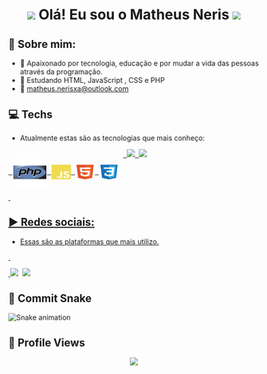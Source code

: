 <h1 align="center">
<img src="https://media.giphy.com/media/hvRJCLFzcasrR4ia7z/giphy.gif" width="28">
Olá! Eu sou o Matheus Neris <img src="https://media.giphy.com/media/12oufCB0MyZ1Go/giphy.gif" width="50">
</h1>

## 📖 Sobre mim:

- 🔭 Apaixonado por tecnologia, educação e por mudar a vida das pessoas através da programação.
- 🌱 Estudando HTML, JavaScript , CSS e PHP
- 📧 matheus.nerisxa@outlook.com

##

## 💻 Techs

- Atualmente estas são as tecnologias que mais conheço:

<div align="center">
  <a href="https://github.com/MatheusNerisXa/MatheusNerisXa">
  <img height="180em" src="https://github-readme-stats.vercel.app/api?username=matheusnerisxavier&show_icons=true&theme=dark&include_all_commits=true&count_private=true"/>
  <img height="180em" src="https://github-readme-stats.vercel.app/api/top-langs/?username=MatheusNerisXa&layout=compact&langs_count=7&theme=dark"/>
</div>

 <div>  
  <img align="center" alt="Rafa-Js" height="55" width="70" src="https://raw.githubusercontent.com/devicons/devicon/1119b9f84c0290e0f0b38982099a2bd027a48bf1/icons/php/php-original.svg">
  <img align="center" alt="Rafa-Js" height="30" width="40" src="https://raw.githubusercontent.com/devicons/devicon/master/icons/javascript/javascript-plain.svg">
  <img align="center" alt="Rafa-HTML" height="30" width="40" src="https://raw.githubusercontent.com/devicons/devicon/master/icons/html5/html5-original.svg">
  <img align="center" alt="Rafa-CSS" height="30" width="40" src="https://raw.githubusercontent.com/devicons/devicon/master/icons/css3/css3-original.svg">
 
</div>

   
##
 
 ## ▶️ Redes sociais:
 
- Essas são as plataformas que mais utilizo.
  
  <div> 
  <a href="https://instagram.com/matheusnerisxavier" target="_blank"><img src="https://img.shields.io/badge/-Instagram-%23E4405F?style=for-the-badge&logo=instagram&logoColor=white" target="_blank"></a>
  <a href="https://www.linkedin.com/in/matheus-neris-3308bb158" target="_blank"><img src="https://img.shields.io/badge/-LinkedIn-%230077B5?style=for-the-badge&logo=linkedin&logoColor=white" target="_blank"></a> 
  </div>
 
##
 
 
## 🐍 Commit Snake
 
  ![Snake animation](https://github.com/matheusnerisxavier/matheusnerisxavier/blob/output/github-contribution-grid-snake.svg)

 
## 👀 Profile Views

  <p align="center">   <img alingn="center" src="https://profile-counter.glitch.me/matheusnerisxavier/count.svg" /></p>



  
